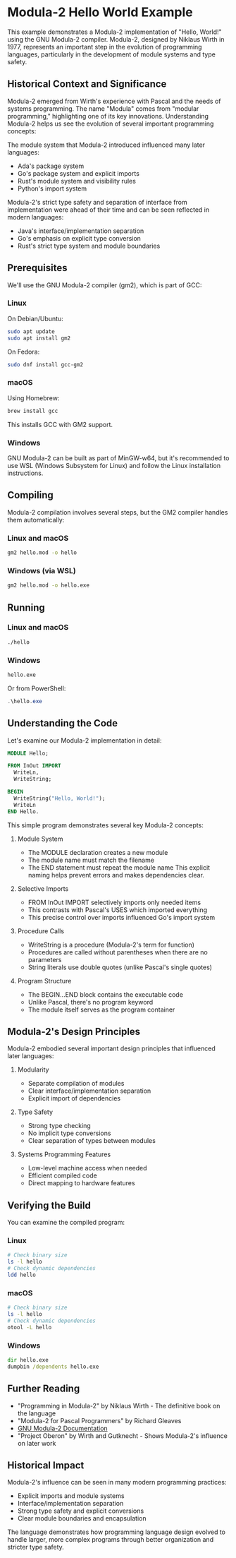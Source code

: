 # Modula-2 Hello World Example

This example demonstrates a Modula-2 implementation of "Hello, World!" using the GNU Modula-2 compiler. Modula-2, designed by Niklaus Wirth in 1977, represents an important step in the evolution of programming languages, particularly in the development of module systems and type safety.

## Historical Context and Significance

Modula-2 emerged from Wirth's experience with Pascal and the needs of systems programming. The name "Modula" comes from "modular programming," highlighting one of its key innovations. Understanding Modula-2 helps us see the evolution of several important programming concepts:

The module system that Modula-2 introduced influenced many later languages:
- Ada's package system
- Go's package system and explicit imports
- Rust's module system and visibility rules
- Python's import system

Modula-2's strict type safety and separation of interface from implementation were ahead of their time and can be seen reflected in modern languages:
- Java's interface/implementation separation
- Go's emphasis on explicit type conversion
- Rust's strict type system and module boundaries

## Prerequisites

We'll use the GNU Modula-2 compiler (gm2), which is part of GCC:

### Linux
On Debian/Ubuntu:
```bash
sudo apt update
sudo apt install gm2
```

On Fedora:
```bash
sudo dnf install gcc-gm2
```

### macOS
Using Homebrew:
```bash
brew install gcc
```
This installs GCC with GM2 support.

### Windows
GNU Modula-2 can be built as part of MinGW-w64, but it's recommended to use WSL (Windows Subsystem for Linux) and follow the Linux installation instructions.

## Compiling

Modula-2 compilation involves several steps, but the GM2 compiler handles them automatically:

### Linux and macOS
```bash
gm2 hello.mod -o hello
```

### Windows (via WSL)
```bash
gm2 hello.mod -o hello.exe
```

## Running

### Linux and macOS
```bash
./hello
```

### Windows
```cmd
hello.exe
```
Or from PowerShell:
```powershell
.\hello.exe
```

## Understanding the Code

Let's examine our Modula-2 implementation in detail:

```modula2
MODULE Hello;

FROM InOut IMPORT
  WriteLn,
  WriteString;

BEGIN
  WriteString("Hello, World!");
  WriteLn
END Hello.
```

This simple program demonstrates several key Modula-2 concepts:

1. Module System
   - The MODULE declaration creates a new module
   - The module name must match the filename
   - The END statement must repeat the module name
   This explicit naming helps prevent errors and makes dependencies clear.

2. Selective Imports
   - FROM InOut IMPORT selectively imports only needed items
   - This contrasts with Pascal's USES which imported everything
   - This precise control over imports influenced Go's import system

3. Procedure Calls
   - WriteString is a procedure (Modula-2's term for function)
   - Procedures are called without parentheses when there are no parameters
   - String literals use double quotes (unlike Pascal's single quotes)

4. Program Structure
   - The BEGIN...END block contains the executable code
   - Unlike Pascal, there's no program keyword
   - The module itself serves as the program container

## Modula-2's Design Principles

Modula-2 embodied several important design principles that influenced later languages:

1. Modularity
   - Separate compilation of modules
   - Clear interface/implementation separation
   - Explicit import of dependencies

2. Type Safety
   - Strong type checking
   - No implicit type conversions
   - Clear separation of types between modules

3. Systems Programming Features
   - Low-level machine access when needed
   - Efficient compiled code
   - Direct mapping to hardware features

## Verifying the Build

You can examine the compiled program:

### Linux
```bash
# Check binary size
ls -l hello
# Check dynamic dependencies
ldd hello
```

### macOS
```bash
# Check binary size
ls -l hello
# Check dynamic dependencies
otool -L hello
```

### Windows
```cmd
dir hello.exe
dumpbin /dependents hello.exe
```

## Further Reading

- "Programming in Modula-2" by Niklaus Wirth - The definitive book on the language
- "Modula-2 for Pascal Programmers" by Richard Gleaves
- [GNU Modula-2 Documentation](https://www.gnu.org/software/gm2/manual/)
- "Project Oberon" by Wirth and Gutknecht - Shows Modula-2's influence on later work

## Historical Impact

Modula-2's influence can be seen in many modern programming practices:
- Explicit imports and module systems
- Interface/implementation separation
- Strong type safety and explicit conversions
- Clear module boundaries and encapsulation

The language demonstrates how programming language design evolved to handle larger, more complex programs through better organization and stricter type safety.
